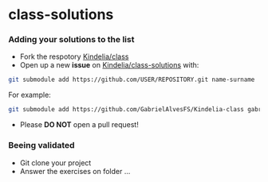 # class-solutions

### Adding your solutions to the list

* Fork the respotory [Kindelia/class](https://github.com/Kindelia/class/)
* Open up a new **issue** on [Kindelia/class-solutions](https://github.com/Kindelia/class-solutions/) with: 
```bash
git submodule add https://github.com/USER/REPOSITORY.git name-surname 
```

For example:
```bash
git submodule add https://github.com/GabrielAlvesFS/Kindelia-class gabriel-alves 
```

* Please **DO NOT** open a pull request!

### Beeing validated
* Git clone your project
* Answer the exercises on folder ...


